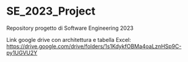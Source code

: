 # SE_2023_Project
Repository progetto di Software Engineering 2023

Link google drive con architettura e tabella Excel: https://drive.google.com/drive/folders/1s1KdykfOBMa4oaLznHSp9C-py1UGVU2Y